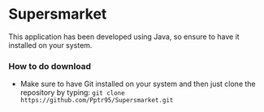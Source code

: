 # Supersmarket #

This application has been developed using Java, so ensure to have it installed on your system.

### How to do download ###

* Make sure to have Git installed on your system and then just clone the repository by typing: `git clone https://github.com/Pptr95/Supersmarket.git`
